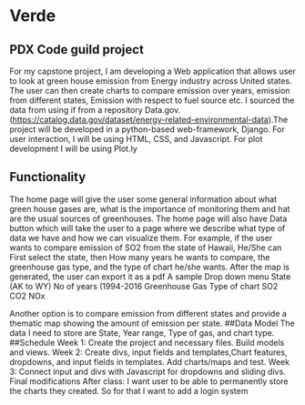 # Verde
## PDX Code guild project
For my capstone project, I am developing a Web application that allows user to look at green house emission from Energy industry across United states. The user can then create charts to compare emission over years, emission from different states, Emission with respect to fuel source etc. I sourced the data from using if from a repository Data.gov. (https://catalog.data.gov/dataset/energy-related-environmental-data).The project will be developed in a python-based web-framework, Django. For user interaction, I will be using HTML, CSS, and Javascript. For plot development I will be using Plot.ly 
## Functionality
The home page will give the user some general information about what green house gases are, what is the importance of monitoring them and hat are the usual sources of greenhouses. The home page will also have Data button which will take the user to a page where we describe what type of data we have and how we can visualize them.
For example, if the user wants to compare emission of SO2 from the state of Hawaii, He/She can First select the state, then How many years he wants to compare, the greenhouse gas type, and the type of chart he/she wants. After the map is generated, the user can export it as a pdf
A sample Drop down menu 
State (AK to WY)	No of years (1994-2016	Greenhouse Gas	Type of chart
		SO2	
		CO2	
		NOx	

Another option is to compare emission from different states and provide a thematic map showing the amount of emission per state.
##Data Model
The data I need to store are State, Year range, Type of gas, and chart type.
##Schedule
Week 1: Create the project and necessary files. Build models and views.
Week 2: Create divs, input fields and templates,Chart features, dropdowns, and input fields in templates. Add charts/maps and test.
Week 3: Connect input and divs with Javascript for dropdowns and sliding divs. Final modifications
After class: I want user to be able to permanently store the charts they created. So for that I want to add a login system



